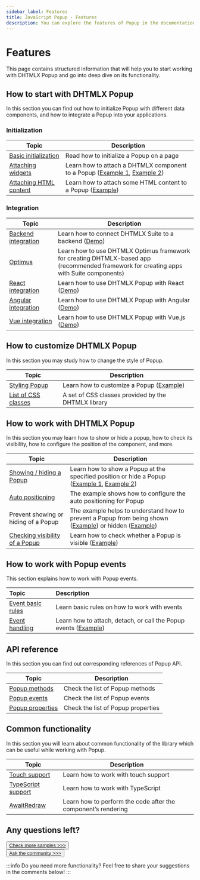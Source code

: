 ```yaml
---
sidebar_label: Features
title: JavaScript Popup - Features 
description: You can explore the features of Popup in the documentation of the DHTMLX JavaScript UI library. Browse developer guides and API reference, try out code examples and live demos, and download a free 30-day evaluation version of DHTMLX Suite 7.
---
```


# Features

This page contains structured information that will help you to start working with DHTMLX Popup and go into deep dive on its functionality.

## How to start with DHTMLX Popup

In this section you can find out how to initialize Popup with different data components, and how to integrate a Popup into your applications.

### Initialization

| Topic                                                                | Description                                                                                                                                                       |
| -------------------------------------------------------------------- | ----------------------------------------------------------------------------------------------------------------------------------------------------------------- |
| [Basic initialization](../initialization/)                           | Read how to initialize a Popup on a page                                                                                                                          |
| [Attaching widgets](../work_with_popup/#attaching-dhtmlx-components) | Learn how to attach a DHTMLX component to a Popup ([Example 1](https://snippet.dhtmlx.com/7x6hlbqx), [Example 2](https://snippet.dhtmlx.com/kw3e0h4j?text=popup)) |
| [Attaching HTML content](../work_with_popup/#attaching-content)      | Learn how to attach some HTML content to a Popup ([Example](https://snippet.dhtmlx.com/ajv5qqxq))                                                                 |


### Integration

| Topic                                                   | Description                                                                                                                                  |
| ------------------------------------------------------- | -------------------------------------------------------------------------------------------------------------------------------------------- |
| [Backend integration](integration/suite_and_backend.md) | Learn how to connect DHTMLX Suite to a backend  ([Demo](https://github.com/DHTMLX/nodejs-suite-demo))                                        |
| [Optimus](optimus_guides.md)                            | Learn how to use DHTMLX Optimus framework for creating  DHTMLX-based app <br>(recommended framework for creating apps with Suite components) |
| [React integration](integration/suite_and_react.md)     | Learn how to use DHTMLX Popup with React ([Demo](https://github.com/DHTMLX/react-widgets))                                                   |
| [Angular integration](integration/suite_and_angular.md) | Learn how to use DHTMLX Popup with Angular ([Demo](https://github.com/DHTMLX/angular-suite-demo))                                            |
| [Vue integration](integration/suite_and_vue.md)         | Learn how to use DHTMLX Popup with Vue.js ([Demo](https://github.com/DHTMLX/vue-suite-demo))                                                 |

## How to customize DHTMLX Popup

In this section you may study how to change the style of Popup.

| Topic                                               | Description                                                                     |
| --------------------------------------------------- | ------------------------------------------------------------------------------- |
| [Styling Popup](../customization/)                  | Learn how to customize a Popup ([Example](https://snippet.dhtmlx.com/rd8zfw5h)) |
| [List of CSS classes](../../helpers/base_elements/) | A set of CSS classes provided by the DHTMLX library                             |

## How to work with DHTMLX Popup

In this section you may learn how to show or hide a popup, how to check its visibility, how to configure the position of the component, and more.

| Topic                                                                              | Description                                                                                                                                                                         |
| ---------------------------------------------------------------------------------- | ----------------------------------------------------------------------------------------------------------------------------------------------------------------------------------- |
| [Showing / hiding a Popup](../work_with_popup/#hidingshowing-popup)                | Learn how to show a Popup at the specified position or hide a Popup ([Example 1](https://snippet.dhtmlx.com/aqzy536h), [Example 2](https://snippet.dhtmlx.com/bu4uj2ik))            |
| [Auto positioning](https://snippet.dhtmlx.com/bz1ekc71)                            | The example shows how to configure the auto positioning for Popup                                                                                                                   |
| Prevent showing or hiding of a Popup                                               | The example helps to understand how to prevent a Popup from being shown ([Example](https://snippet.dhtmlx.com/z788l8r7)) or hidden ([Example](https://snippet.dhtmlx.com/aocef9cv)) |
| [Checking visibility of a Popup](../work_with_popup/#checking-visibility-of-popup) | Learn how to check whether a Popup is visible ([Example](https://snippet.dhtmlx.com/f614sdm3))                                                                                      |

## How to work with Popup events

This section explains how to work with Popup events.

| Topic                                       | Description                                                                                            |
| :------------------------------------------ | :----------------------------------------------------------------------------------------------------- |
| [Event basic rules](guides/events_guide.md) | Learn basic rules on how to work with events                                                           |
| [Event handling](../event_handling/)        | Learn how to attach, detach, or call the Popup events ([Example](https://snippet.dhtmlx.com/ro2lza9t)) |

## API reference

In this section you can find out corresponding references of Popup API.

| Topic                                                | Description                        |
| ---------------------------------------------------- | ---------------------------------- |
| [Popup methods](../../category/popup-methods/)       | Check the list of Popup methods    |
| [Popup events](../../category/popup-events/)         | Check the list of Popup events     |
| [Popup properties](../../category/popup-properties/) | Check the list of Popup properties |

## Common functionality

In this section you will learn about common functionality of the library which can be useful while working with Popup.

| Topic                                                         | Description                                                   |
| ------------------------------------------------------------- | ------------------------------------------------------------- |
| [Touch support](../../common_features/touch_support/)         | Learn how to work with touch support                          |
| [TypeScript support](../../common_features/using_typescript/) | Learn how to work with TypeScript                             |
| [AwaitRedraw](../../helpers/await_redraw/)                    | Learn how to perform the code after the component’s rendering |

## Any questions left?

<button class="support_btn"><a href="https://snippet.dhtmlx.com/all?text=popup">Check more samples >>></a> </button>
<br>
<button class="support_btn"><a href="https://forum.dhtmlx.com/">Ask the community >>></a> </button>

:::info
Do you need more functionality? Feel free to share your suggestions in the comments below!
:::